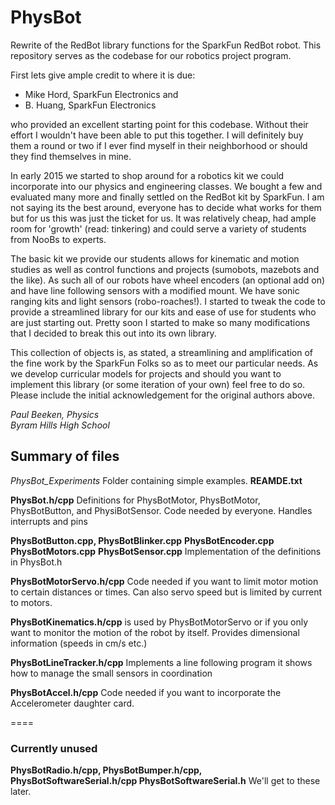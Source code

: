 # PhysBot
Rewrite of the RedBot library functions for the SparkFun RedBot robot. This repository serves as the codebase for our robotics project program.

First lets give ample credit to where it is due:

- Mike Hord, SparkFun Electronics and
- B. Huang, SparkFun Electronics 

who provided an excellent starting point for this codebase. Without
their effort I wouldn't have been able to put this together.  I will
definitely buy them a round or two if I ever find myself in their
neighborhood or should they find themselves in mine.

In early 2015 we started to shop around for a robotics kit we
could incorporate into our physics and engineering classes.  We
bought a few and evaluated many more and finally settled on the
RedBot kit by SparkFun. I am not saying its the best around, everyone
has to decide what works for them but for us this was just the
ticket for us. It was relatively cheap, had ample room for 'growth' (read:
tinkering) and could serve a variety of students from NooBs to
experts.

The basic kit we provide our students allows for kinematic and
motion studies as well as control functions and projects (sumobots,
mazebots and the like).  As such all of our robots have wheel
encoders (an optional add on) and have line following sensors with a
modified mount.  We have sonic ranging kits and light sensors
(robo-roaches!).  I started to tweak the code to provide a
streamlined library for our kits and ease of use for students who are
just starting out.  Pretty soon I started to make so many
modifications that I decided to break this out into its own library.

This collection of objects is, as stated, a streamlining and
amplification of the fine work by the SparkFun Folks so as to meet
our particular needs. As we develop curricular models for projects
and should you want to implement this library (or some iteration of
your own) feel free to do so.  Please include the initial
acknowledgement for the original authors above.	

_Paul Beeken, Physics_<br/>
_Byram Hills High School_

## Summary of files
*PhysBot_Experiments*		Folder containing simple examples.
<b>REAMDE.txt</b>

<b>PhysBot.h/cpp</b>				Definitions for PhysBotMotor, PhysBotMotor, PhysBotButton, and PhysiBotSensor. Code needed by everyone.  Handles interrupts and pins

<b>PhysBotButton.cpp, </b> 
<b>PhysBotBlinker.cpp</b>
<b>PhysBotEncoder.cpp</b>
<b>PhysBotMotors.cpp</b>
<b>PhysBotSensor.cpp</b>		Implementation of the definitions in PhysBot.h

<b>PhysBotMotorServo.h/cpp</b>	Code needed if you want to limit motor motion to certain distances or times. Can also servo speed but is limited by current to motors.

<b>PhysBotKinematics.h/cpp</b>	is used by PhysBotMotorServo or if you only want to monitor the motion of the robot by itself.  Provides dimensional information (speeds in cm/s etc.)

<b>PhysBotLineTracker.h/cpp</b> Implements a line following program it shows how to manage the small sensors in coordination

<b>PhysBotAccel.h/cpp</b>		Code needed if you want to incorporate the Accelerometer daughter card.

====
### Currently unused
<b>PhysBotRadio.h/cpp,	PhysBotBumper.h/cpp, PhysBotSoftwareSerial.h/cpp
PhysBotSoftwareSerial.h</b> We'll get to these later.
